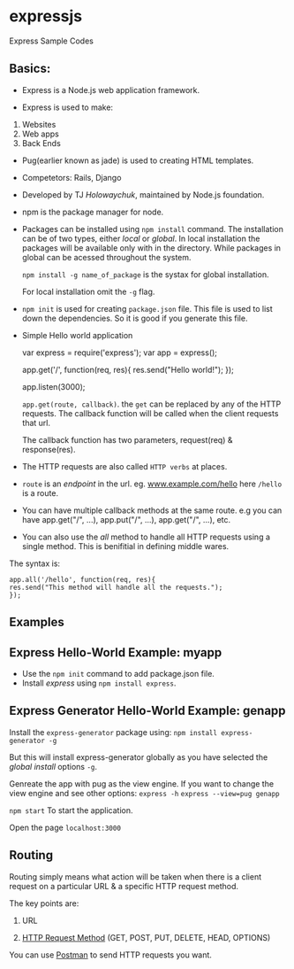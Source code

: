 # expressjs
Express Sample Codes

## Basics:

* Express is a Node.js web application framework.

* Express is used to make:

 1. Websites
 2. Web apps
 3. Back Ends

* Pug(earlier known as jade) is used to creating HTML templates.

* Competetors: Rails, Django

* Developed by TJ *Holowaychuk*, maintained by Node.js foundation.

* npm is the package manager for node.

* Packages can be installed using `npm install` command. The installation can be
    of two types, either *local* or  *global*. In local installation the packages
    will be available only with in the directory. While packages in global can be
    acessed throughout the system.

    `npm install -g name_of_package` is the systax for global installation.
    
    For local installation omit the `-g` flag.

* `npm init` is used for creating `package.json` file. This file is used to list down
    the dependencies. So it is good if you generate this file.

* Simple Hello world application

    var express = require('express');
    var app = express();

    app.get('/', function(req, res){
    res.send("Hello world!");
    });

    app.listen(3000);

    
    `app.get(route, callback)`. the `get` can be replaced by any of the HTTP requests.
    The callback function will be called when the client requests that url.

    The callback function has two parameters, request(req) & response(res).

* The HTTP requests are also called `HTTP verbs` at places.

* `route` is an *endpoint* in the url. eg. www.example.com/hello here `/hello` is a route.

* You can have multiple callback methods at the same route. e.g you can have app.get("/", ...), 
app.put("/", ...),  app.get("/", ...), etc.

* You can also use the *all* method to handle all HTTP requests using a single method. This is
benifitial in defining middle wares.

The syntax is: 

    app.all('/hello', function(req, res){
    res.send("This method will handle all the requests.");
    });


## Examples

Express Hello-World Example: myapp
---
* Use the `npm init` command to add package.json file.
* Install *express* using `npm install express`.

Express Generator Hello-World Example: genapp
---
Install the `express-generator` package using: `npm install express-generator -g`

But this will install express-generator globally as you have selected the *global install* options `-g`.

Genreate the app with pug as the view engine. If you want to change the view engine and see other options: `express -h`
`express --view=pug genapp`

`npm start` To start the application.

Open the page `localhost:3000`

Routing
---
Routing simply means what action will be taken when there is a client request on a particular URL & 
a specific HTTP request method.

The key points are:

1. URL

2. [HTTP Request Method](https://en.wikipedia.org/wiki/Hypertext_Transfer_Protocol#Request_methods) (GET, POST, PUT, DELETE, HEAD, OPTIONS)

   
You can use [Postman](https://www.getpostman.com/apps) to send HTTP requests you want.
